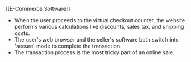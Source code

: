 
[[E-Commerce Software]]

- When the user proceeds to the virtual checkout counter, the website performs various calculations like discounts, sales tax, and shipping costs.
- The user's web browser and the seller's software both switch into 'secure' mode to complete the transaction.
- The transaction process is the most tricky part of an online sale.